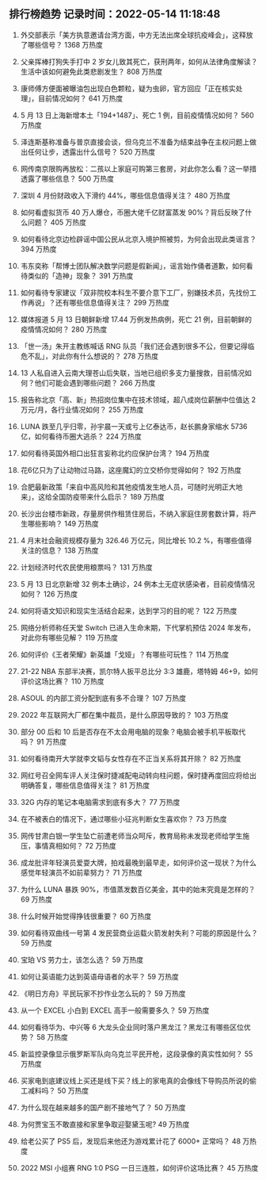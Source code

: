 
## 排行榜趋势 记录时间：2022-05-14 11:18:48
  
  1. 外交部表示「美方执意邀请台湾方面，中方无法出席全球抗疫峰会」，这释放了哪些信号？ 1368 万热度
    
  2. 父亲挥棒打狗失手打中 2 岁女儿致其死亡，获刑两年，如何从法律角度解读？生活中该如何避免此类悲剧发生？ 808 万热度
    
  3. 康师傅方便面被曝油包出现白色颗粒，疑为虫卵，官方回应「正在核实处理」，目前情况如何？ 641 万热度
    
  4. 5 月 13 日上海新增本土「194+1487」、死亡 1 例，目前疫情情况如何？ 560 万热度
    
  5. 泽连斯基称准备与普京直接会谈，但乌克兰不准备为结束战争在主权问题上做出任何让步，透露出什么信号？ 520 万热度
    
  6. 网传南京限购再放松：二孩以上家庭可购第三套房，对此你怎么看？这一举措透露了哪些信息？ 500 万热度
    
  7. 深圳 4 月份财政收入下滑约 44%，哪些信息值得关注？ 480 万热度
    
  8. 如何看虚拟货币 40 万人爆仓，币圈大佬千亿财富蒸发 90%？背后反映了什么问题？ 405 万热度
    
  9. 如何看待北京边检辟谣中国公民从北京入境护照被剪，为何会出现此类谣言？ 394 万热度
    
  10. 韦东奕称「帮博士团队解决数学问题是假新闻」，谣言始作俑者道歉，如何看待类似的「造神」现象？ 391 万热度
    
  11. 如何看待专家建议「双非院校本科生不要介意下工厂，别嫌技术员，先找份工作再说」？还有哪些信息值得关注？ 299 万热度
    
  12. 媒体报道 5 月 13 日朝鲜新增 17.44 万例发热病例，死亡 21 例，目前朝鲜的疫情情况如何？ 280 万热度
    
  13. 「世一汤」朱开主教练喊话 RNG 队员「我们还会遇到很多不公，但要记得临危不乱」，对此你有什么想说的？ 278 万热度
    
  14. 13 人私自进入云南大理苍山后失联，当地已组织多支力量搜救，目前情况如何？他们可能会遇到哪些问题？ 266 万热度
    
  15. 报告称北京「高、新」热招岗位集中在技术领域，超八成岗位薪酬中位值达 2 万元/月，各行业情况如何？ 255 万热度
    
  16. LUNA 跌至几乎归零，孙宇晨一天或亏上亿泰达币，赵长鹏身家缩水 5736 亿，如何看待币圈大逃杀？ 224 万热度
    
  17. 如何看待英国外相口出狂言妄称北约应保护台湾？ 194 万热度
    
  18. 花6亿只为了让动物过马路，这座魔幻的立交桥你觉得如何？ 192 万热度
    
  19. 合肥最新政策「来自中高风险和其他疫情发生地人员，可随时光明正大地来」，这给全国防疫带来什么启示？ 189 万热度
    
  20. 长沙出台楼市新政，存量房供作租赁住房后，不纳入家庭住房套数计算，将产生哪些影响？ 149 万热度
    
  21. 4 月末社会融资规模存量为 326.46 万亿元，同比增长 10.2 %，有哪些值得关注的信息？ 138 万热度
    
  22. 计划经济时代农民使用粮票吗？ 131 万热度
    
  23. 5 月 13 日北京新增 32 例本土确诊，24 例本土无症状感染者，目前疫情情况如何？ 126 万热度
    
  24. 如何将语文知识和现实生活结合起来，达到学习的目的呢？ 122 万热度
    
  25. 网络分析师称任天堂 Switch 已进入生命末期，下代掌机预估 2024 年发布，对此你有哪些见解？ 119 万热度
    
  26. 如何评价《王者荣耀》新英雄「戈娅」？有哪些可玩性？ 114 万热度
    
  27. 21-22 NBA 东部半决赛，凯尔特人扳平总比分 3:3 雄鹿，塔特姆 46+9，如何评价这场比赛？ 110 万热度
    
  28. ASOUL 的内部工资分配到底有多不合理？ 107 万热度
    
  29. 2022 年互联网大厂都在集中裁员，是什么原因导致的？ 103 万热度
    
  30. 部分 00 后和 10 后是否存在不太会用电脑的现象？电脑会被手机平板取代吗？ 91 万热度
    
  31. 如何看待南开大学就李文韬与女性存在不正当关系将其开除？ 82 万热度
    
  32. 网红号召全网车评人关注保时捷减配电动转向柱问题，保时捷再度回应将给出明确答复，哪些信息值得关注？ 81 万热度
    
  33. 32G 内存的笔记本电脑需求到底有多大？ 77 万热度
    
  34. 在不被表白的情况下，通过哪些小征兆判断女生喜欢你？ 73 万热度
    
  35. 网传甘肃白银一学生坠亡前遭老师当众呵斥，教育局称未发现老师给学生施压，事情真相如何？ 72 万热度
    
  36. 成龙批评年轻演员爱耍大牌，拍戏最晚到最早走，如何评价这一现状？为什么感觉年轻演员不如前辈努力？ 71 万热度
    
  37. 为什么 LUNA 暴跌 90%，市值蒸发数百亿美金，其中的始末究竟是怎样的？ 69 万热度
    
  38. 什么时候开始觉得挣钱很重要？ 60 万热度
    
  39. 如何看待双曲线一号第 4 发民营商业运载火箭发射失利？可能的原因是什么？ 59 万热度
    
  40. 宝珀 VS 劳力士，该怎么选？ 59 万热度
    
  41. 如何让英语能力达到英语母语者的水平？ 59 万热度
    
  42. 《明日方舟》平民玩家不抄作业怎么玩的？ 59 万热度
    
  43. 从一个 EXCEL 小白到 EXCEL 高手一般需要多久？ 59 万热度
    
  44. 如何看待华为、中兴等 6 大龙头企业同时落户黑龙江？黑龙江有哪些区位优势？ 58 万热度
    
  45. 新监控录像显示俄罗斯军队向乌克兰平民开枪，这段录像的真实性如何？ 55 万热度
    
  46. 买家电到底建议线上买还是线下买？线上的家电真的会像线下导购员所说的偷工减料吗？ 50 万热度
    
  47. 为什么现在越来越多的国产剧不接地气了？ 50 万热度
    
  48. 为何贾宝玉不敢直接和家里争取迎娶黛玉呢? 49 万热度
    
  49. 给老公买了 PS5 后，发现后来他还为游戏累计花了 6000+ 正常吗？ 48 万热度
    
  50. 2022 MSI 小组赛 RNG 1:0 PSG 一日三连胜，如何评价这场比赛？ 45 万热度
    